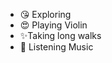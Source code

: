 - :kissing_heart: Exploring
- :heart_eyes: Playing Violin
- :sparkles:Taking long walks
- :musical_note: Listening Music
